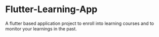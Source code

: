 # Flutter-Learning-App
A flutter based application project to enroll into learning courses and to monitor your learnings in the past.
